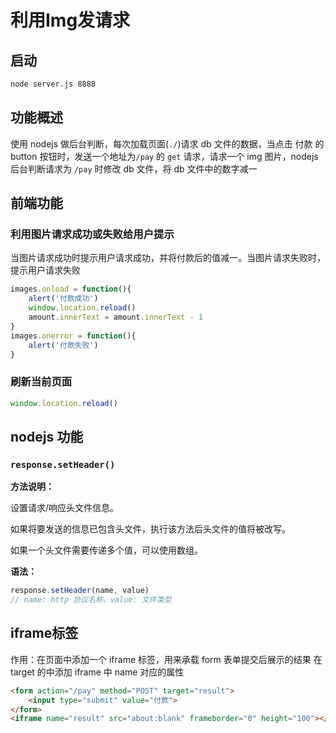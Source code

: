 # 利用Img发请求


## 启动

```sh
node server.js 8888
```

## 功能概述

使用 nodejs 做后台判断，每次加载页面(`./`)请求 db 文件的数据，当点击 付款 的 button 按钮时，发送一个地址为`/pay` 的 `get` 请求，请求一个 img 图片，nodejs 后台判断请求为 `/pay` 时修改 db 文件，将 db 文件中的数字减一

## 前端功能

### 利用图片请求成功或失败给用户提示

当图片请求成功时提示用户请求成功，并将付款后的值减一。当图片请求失败时，提示用户请求失败

```js
images.onload = function(){
	alert('付款成功')
    window.location.reload()
    amount.innerText = amount.innerText - 1
}
images.onerror = function(){
    alert('付款失败')
}
```

### 刷新当前页面

```js
window.location.reload()
```

## nodejs 功能

### `response.setHeader()`

**方法说明：**

设置请求/响应头文件信息。

如果将要发送的信息已包含头文件，执行该方法后头文件的值将被改写。

如果一个头文件需要传递多个值，可以使用数组。

**语法：**

```js
response.setHeader(name, value)
// name: http 协议名称，value: 文件类型
```

## iframe标签

作用：在页面中添加一个 iframe 标签，用来承载 form 表单提交后展示的结果 在 target 的中添加 iframe 中 name 对应的属性

```html
<form action="/pay" method="POST" target="result">
    <input type="submit" value="付款">
</form>
<iframe name="result" src="about:blank" frameborder="0" height="100"></iframe>
```

